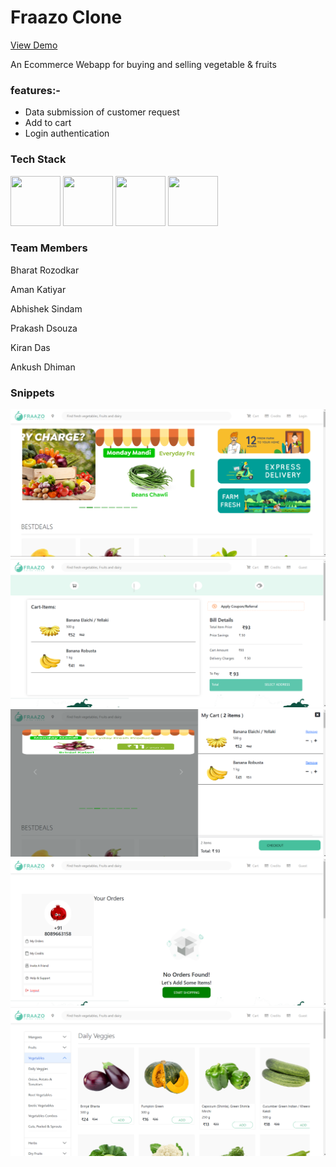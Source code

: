 <h1>Fraazo Clone</h1>
<a href="https://62e543d007f3241aa684a8fd--fraazos.netlify.app/"><p>View Demo<p/></a>
<p>An Ecommerce Webapp for buying and selling vegetable & fruits</p>

<h3>features:-</h3>
<ul>
  <li>Data submission of customer request</li>
   <li>Add to cart</li>
   <li>Login authentication</li>
</ul>


<h3>Tech Stack</h3>
<div display="flex">
 <img src="https://cdn-icons-png.flaticon.com/512/732/732212.png" width="80px" height="80px" margin-right="30px"/>
<img src="https://cdn-icons-png.flaticon.com/512/919/919826.png" width="80px" height="80px" margin-right="30px"/>
  <img src="https://cdn-icons-png.flaticon.com/512/5968/5968292.png" width="80px" height="80px" margin-right="30px"/>
  <img src="https://as1.ftcdn.net/v2/jpg/03/04/97/12/1000_F_304971233_mQ4xlfnBGSszgzJPYzQnZtWI04ZNmuuP.jpg" width="80px" height="80px" margin-right="30px"/>
</div>

<h3>Team Members</h3>
<p>Bharat Rozodkar</p>
<p>Aman Katiyar</p>
<p>Abhishek Sindam</p>
<p>Prakash Dsouza</p>
<p>Kiran Das</p>
<p>Ankush Dhiman</p>

<h3>Snippets</h3>
<div>
<img src="./images/img1.png"/>
<div/>
  <div>
<img src="./images/img2.png"/>
<div/>
    <div>
<img src="./images/img3.png"/>
<div/>
      <div>
<img src="./images/img4.png"/>
<div/>
        <div>
<img src="./images/img5.png"/>
<div/>
